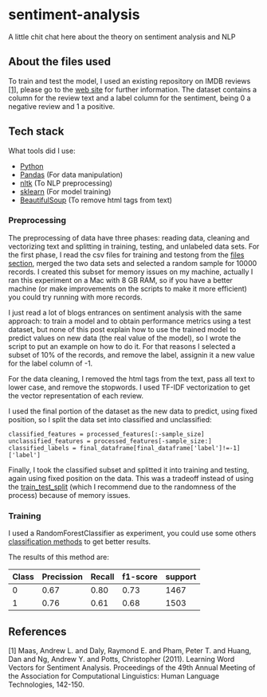 # sentiment-analysis

A little chit chat here about the theory on sentiment analysis and NLP

## About the files used

To train and test the model, I used an existing repository on IMDB reviews [[1]](#1), please go to the [web site](http://ai.stanford.edu/~amaas/data/sentiment/) for further information. The dataset contains a column for the review text and a label column for the sentiment, being 0 a negative review and 1 a positive.

## Tech stack

What tools did I use:

* [Python](https://www.python.org/downloads/release/python-383/)
* [Pandas](https://pandas.pydata.org/) (For data manipulation)
* [nltk](https://www.nltk.org/) (To NLP preprocessing)
* [sklearn](https://scikit-learn.org/stable/) (For model training)
* [BeautifulSoup](https://www.crummy.com/software/BeautifulSoup/) (To remove html tags from text)

### Preprocessing

The preprocessing of data have three phases: reading data, cleaning and vectorizing text and
splitting in training, testing, and unlabeled data sets. For the first phase, I read the csv files for training and testong from the [files section](#about-the-files-used), merged the two data sets and selected a random sample for 10000 records. I created this subset for memory issues on my machine, actually I ran this experiment on a Mac with 8 GB RAM, so if you have a better machine (or make improvements on the scripts to make it more efficient) you could try running with more records.

I just read a lot of blogs entrances on sentiment analysis with the same approach: to train a model and to obtain performance metrics using a test dataset, but none of this post explain how to use the trained model to predict values on new data (the real value of the model), so I wrote the script to put an example on how to do it. For that reasons I selected a subset of 10% of the records, and remove the label, assignin it a new value for the label column of -1.

For the data cleaning, I removed the html tags from the text, pass all text to lower case, and remove the stopwords. I used TF-IDF vectorization to get the vector representation of each review.

I used the final portion of the dataset as the new data to predict, using fixed position, so I split the data set into classified and unclassified:

```
classified_features = processed_features[:-sample_size]
unclassified_features = processed_features[-sample_size:]
classified_labels = final_dataframe[final_dataframe['label']!=-1]['label']
```

Finally, I took the classified subset and splitted it into training and testing, again using fixed position on the data. This was a tradeoff instead of using the [train_test_split](https://scikit-learn.org/stable/modules/generated/sklearn.model_selection.train_test_split.html) (which I recommend due to the randomness of the process) because of memory issues.

### Training

I used a RandomForestClassifier as experiment, you could use some others [classification methods](https://scikit-learn.org/stable/modules/classes.html#module-sklearn.ensemble) to get better results.

The results of this method are:

| Class  | Precission | Recall | f1-score | support |
| ---|------|------|------|------|
| 0  | 0.67 | 0.80 | 0.73 | 1467 |
| 1  | 0.76 | 0.61 | 0.68 | 1503 |

## References
<a id="1">[1]</a> 
Maas, Andrew L.  and  Daly, Raymond E.  and  Pham, Peter T.  and  Huang, Dan  and  Ng, Andrew Y.  and  Potts, Christopher (2011).
Learning Word Vectors for Sentiment Analysis. 
Proceedings of the 49th Annual Meeting of the Association for Computational Linguistics: Human Language Technologies, 142-150.